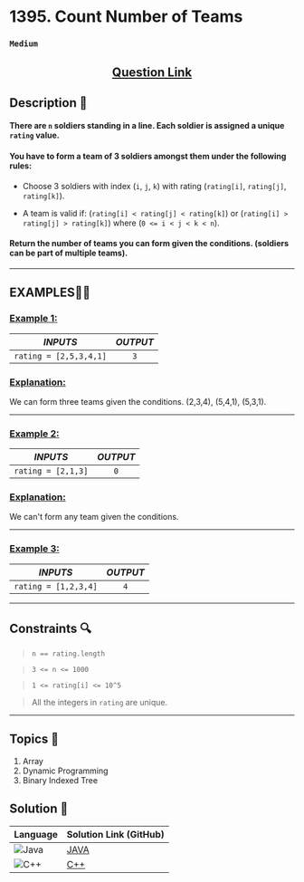 # 1395. Count Number of Teams

### `Medium`


<h2 align="center">
<a href=""><strong>Question Link</strong></a>
</h2>


## Description 📑

#### There are `n` soldiers standing in a line. Each soldier is assigned a unique `rating` value.

#### You have to form a team of 3 soldiers amongst them under the following rules:

- Choose 3 soldiers with index (`i`, `j`, `k`) with rating (`rating[i]`, `rating[j]`, `rating[k]`).

- A team is valid if: (`rating[i] < rating[j] < rating[k]`) or (`rating[i] > rating[j] > rating[k]`) where (`0 <= i < j < k < n`).

#### Return the number of teams you can form given the conditions. (soldiers can be part of multiple teams).

---

## **EXAMPLES**💫✨ </br>

<h3>

<ins>**Example 1**:</ins> </br>

| _INPUTS_ | _OUTPUT_ |
| :-----------: | :-----------: |
| `rating = [2,5,3,4,1]` | `3` |

</h3>

<h3>
<ins>Explanation:</ins>
</h3>

We can form three teams given the conditions. (2,3,4), (5,4,1), (5,3,1). 
___
<h3>

<ins>**Example 2**:</ins> </br>

| _INPUTS_ | _OUTPUT_ |
| :-----------: | :-----------: |
| `rating = [2,1,3]` | `0` |

</h3>

<h3>
<ins>Explanation:</ins>
</h3>

We can't form any team given the conditions.

___
<h3>

<ins>**Example 3**:</ins> </br>

| _INPUTS_ | _OUTPUT_ |
| :-----------: | :-----------: |
| `rating = [1,2,3,4]` | `4` |

</h3>

___

## Constraints 🔍

> `n == rating.length`</br>

> `3 <= n <= 1000`</br>

> `1 <= rating[i] <= 10^5`</br>

> All the integers in `rating` are unique.

___

## Topics 📝

1. Array
2. Dynamic Programming
3. Binary Indexed Tree

## Solution 📃

|  Language   |  Solution Link (GitHub) |
| ------------- | ------------- |
|  ![Java](https://img.shields.io/badge/java-%23ED8B00.svg?style=flat&logo=openjdk&logoColor=white)  | [JAVA]() |
|  ![C++](https://img.shields.io/badge/c++-%2300599C.svg?style=plastic&logo=c%2B%2B&logoColor=white)  | [C++]()  |
